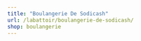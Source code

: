 ```yaml
---
title: "Boulangerie De Sodicash"
url: /labattoir/boulangerie-de-sodicash/
shop: boulangerie
---
```

